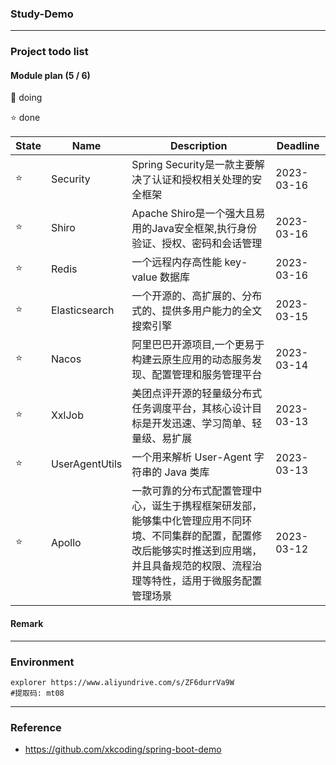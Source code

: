 ### Study-Demo

---

### Project todo list

#### Module plan (5 / 6)

🚀 doing

⭐️ done

| State | Name           | Description                                                                                    | Deadline   |
|-------|----------------|------------------------------------------------------------------------------------------------|------------|
| ⭐️    | Security       | Spring Security是一款主要解决了认证和授权相关处理的安全框架                                                          | 2023-03-16 |
| ⭐️    | Shiro          | Apache Shiro是一个强大且易用的Java安全框架,执行身份验证、授权、密码和会话管理                                                | 2023-03-16 |
| ⭐️    | Redis          | 一个远程内存高性能 key-value 数据库                                                                        | 2023-03-16 |
| ⭐️    | Elasticsearch  | 一个开源的、高扩展的、分布式的、提供多用户能力的全文搜索引擎                                                                 | 2023-03-15 |
| ⭐️    | Nacos          | 阿里巴巴开源项目,一个更易于构建云原生应用的动态服务发现、配置管理和服务管理平台                                                       | 2023-03-14 |
| ⭐️    | XxlJob         | 美团点评开源的轻量级分布式任务调度平台，其核心设计目标是开发迅速、学习简单、轻量级、易扩展                                                  | 2023-03-13 |
| ⭐️    | UserAgentUtils | 一个用来解析 User-Agent 字符串的 Java 类库                                                                 | 2023-03-13 |
| ⭐️    | Apollo         | 一款可靠的分布式配置管理中心，诞生于携程框架研发部，能够集中化管理应用不同环境、不同集群的配置，配置修改后能够实时推送到应用端，并且具备规范的权限、流程治理等特性，适用于微服务配置管理场景 | 2023-03-12 |

#### Remark

---

### Environment

```shell
explorer https://www.aliyundrive.com/s/ZF6durrVa9W
#提取码: mt08
```

---

### Reference

- https://github.com/xkcoding/spring-boot-demo
